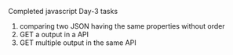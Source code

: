 Completed javascript Day-3 tasks 

1) comparing two JSON having the same properties without order
2) GET a output in a API
3) GET multiple output in the same API
